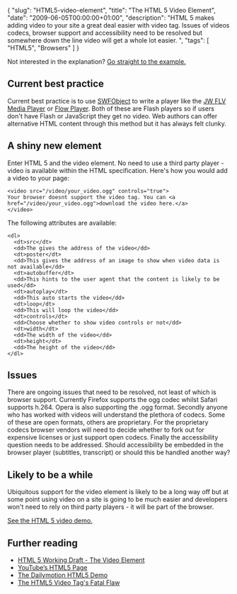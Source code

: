 {
  "slug": "HTML5-video-element",
  "title": "The HTML 5 Video Element",
  "date": "2009-06-05T00:00:00+01:00",
  "description": "HTML 5 makes adding video to your site a great deal easier with video tag. Issues of videos codecs, browser support and accessibility need to be resolved but somewhere down the line video will get a whole lot easier. ",
  "tags": [
    "HTML5",
    "Browsers"
  ]
}

Not interested in the explanation? [Go straight to the example.][1]

## Current best practice

Current best practice is to use [SWFObject][2] to write a player like the [JW FLV Media Player][3] or [Flow Player][4]. Both of these are Flash players so if users don't have Flash or JavaScript they get no video. Web authors can offer alternative HTML content through this method but it has always felt clunky.

## A shiny new element

Enter HTML 5 and the video element. No need to use a third party player - video is available within the HTML specification. Here's how you would add a video to your page: 

    <video src="/video/your_video.ogg" controls="true">
    Your browser doesnt support the video tag. You can <a href="/video/your_video.ogg">download the video here.</a>
    </video>

The following attributes are available:

    <dl>
      <dt>src</dt>
      <dd>The gives the address of the video</dd>
      <dt>poster</dt>
      <dd>This gives the address of an image to show when video data is not available</dd>
      <dt>autobuffer</dt>
      <dd>This hints to the user agent that the content is likely to be used</dd>
      <dt>autoplay</dt>
      <dd>This auto starts the video</dd>
      <dt>loop</dt>
      <dd>This will loop the video</dd>
      <dt>controls</dt>
      <dd>Choose whether to show video controls or not</dd>
      <dt>width</dt>
      <dd>The width of the video</dd>
      <dt>height</dt>
      <dd>The height of the video</dd>
    </dl>


## Issues

There are ongoing issues that need to be resolved, not least of which is browser support. Currently Firefox supports the ogg codec whilst Safari supports h.264. Opera is also supporting the .ogg format. Secondly anyone who has worked with videos will understand the plethora of codecs. Some of these are open formats, others are proprietary. For the proprietary codecs browser vendors will need to decide whether to fork out for expensive licenses or just support open codecs. Finally the accessibility question needs to be addressed. Should accessibility be embedded in the browser player (subtitles, transcript) or should this be handled another way?

## Likely to be a while

Ubiquitous support for the video element is likely to be a long way off but at some point using video on a site is going to be much easier and developers won't need to rely on third party players - it will be part of the browser. 

[See the HTML 5 video demo.][1]

## Further reading

*   [HTML 5 Working Draft - The Video Element][6] 
*   [YouTube’s HTML5 Page][7]
*   [The Dailymotion HTML5 Demo][8] 
*   [The HTML5 Video Tag's Fatal Flaw][9] 

 [1]: https://shapeshed.com/examples/HTML5-video-element/
 [2]: http://blog.deconcept.com/swfobject/
 [3]: http://www.longtailvideo.com/players/jw-flv-player/
 [4]: http://flowplayer.org/
 [5]: /video/your_video.ogg
 [6]: http://www.whatwg.org/specs/web-apps/current-work/#video
 [7]: https://www.youtube.com/html5
 [8]: http://blog.dailymotion.com/2009/05/27/watch-videowithout-flash/
 [9]: http://sandfly.net.nz/blog/2009/05/the-html5-video-tags-fatal-flaw/
